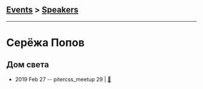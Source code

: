 ## [Events](../README.md) > [Speakers](../speakers.md)
---

# Серёжа Попов

## Дом света
- 2019 Feb 27 -- pitercss_meetup 29  | [:notebook:](https://pitercss.ru/29/pres/lighthouse.pdf)  
